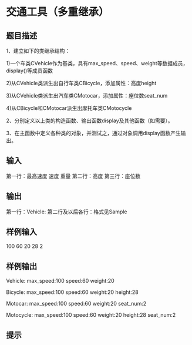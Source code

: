  # 交通工具（多重继承）## 题目描述1、建立如下的类继承结构：1)一个车类CVehicle作为基类，具有max_speed、speed、weight等数据成员，display()等成员函数2)从CVehicle类派生出自行车类CBicycle，添加属性：高度height3)从CVehicle类派生出汽车类CMotocar，添加属性：座位数seat_num4)从CBicycle和CMotocar派生出摩托车类CMotocycle2、分别定义以上类的构造函数、输出函数display及其他函数（如需要）。3、在主函数中定义各种类的对象，并测试之，通过对象调用display函数产生输出。## 输入第一行：最高速度 速度 重量 第二行：高度 第三行：座位数## 输出第一行：Vehicle: 第二行及以后各行：格式见Sample## 样例输入100 60 20282## 样例输出Vehicle:max_speed:100speed:60weight:20Bicycle:max_speed:100speed:60weight:20height:28Motocar:max_speed:100speed:60weight:20seat_num:2Motocycle:max_speed:100speed:60weight:20height:28seat_num:2## 提示